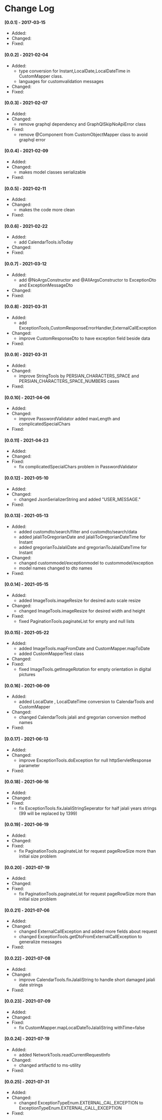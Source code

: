 # Change Log
#### [0.0.1] - 2017-03-15
* Added:
* Changed:
* Fixed:

#### [0.0.2] - 2021-02-04
* Added: 
  * type conversion for Instant,LocalDate,LocalDateTime in CustomMapper class.
  * languages for customvalidation messages
* Changed:
* Fixed:

#### [0.0.3] - 2021-02-07
* Added:
* Changed:
  * remove graphql dependency and GraphQlSkipNoApiError class
* Fixed:
  * remove @Component from CustomObjectMapper class to avoid graphql error

#### [0.0.4] - 2021-02-09
* Added:
* Changed:
  * makes model classes serializable
* Fixed:

#### [0.0.5] - 2021-02-11
* Added:
* Changed:
  * makes the code more clean
* Fixed:

#### [0.0.6] - 2021-02-22
* Added:
  * add CalendarTools.isToday
* Changed:
* Fixed:

#### [0.0.7] - 2021-03-12
* Added:
  * add @NoArgsConstructor and @AllArgsConstructor to ExceptionDto and ExceptionMessageDto
* Changed:
* Fixed:

#### [0.0.8] - 2021-03-31
* Added:
  * add ExceptionTools,CustomResponseErrorHandler,ExternalCallException
* Changed:
  * improve CustomResponseDto to have exception field beside data
* Fixed:

#### [0.0.9] - 2021-03-31
* Added:
* Changed:
  * improve StringTools by PERSIAN_CHARACTERS_SPACE and PERSIAN_CHARACTERS_SPACE_NUMBERS cases
* Fixed:

#### [0.0.10] - 2021-04-06
* Added:
* Changed:
  * improve PasswordValidator added maxLength and complicatedSpecialChars
* Fixed:

#### [0.0.11] - 2021-04-23
* Added:
* Changed:
* Fixed:
  * fix complicatedSpecialChars problem in PasswordValidator
  
#### [0.0.12] - 2021-05-10
* Added:
* Changed:
  * changed JsonSerializerString and added "USER_MESSAGE."
* Fixed:

#### [0.0.13] - 2021-05-13
* Added:
  * added customdto/search/filter and customdto/search/data
  * added jalaliToGregorianDate and jalaliToGregorianDateTime for Instant
  * added gregorianToJalaliDate and gregorianToJalaliDateTime for Instant
* Changed:
  * changed custommodel/exceptionmodel to custommodel/exception
  * model names changed to dto names
* Fixed:

#### [0.0.14] - 2021-05-15
* Added:
  * added ImageTools.imageResize for desired auto scale resize
* Changed:
  * changed ImageTools.imageResize for desired width and height
* Fixed:
  * fixed PaginationTools.paginateList for empty and null lists

#### [0.0.15] - 2021-05-22
* Added:
  * added ImageTools.mapFromDate and CustomMapper.mapToDate
  * added CustomMapperTest class
* Changed:
* Fixed:
  * fixed ImageTools.getImageRotation for empty orientation in digital pictures
  
#### [0.0.16] - 2021-06-09
* Added:
  * added LocalDate , LocalDateTime conversion to CalendarTools and CustomMapper
* Changed:
  * changed CalendarTools jalali and gregorian conversion method names
* Fixed:  

#### [0.0.17] - 2021-06-13
* Added:
* Changed:
  * improve ExceptionTools.doException for null httpServletResponse parameter
* Fixed:

#### [0.0.18] - 2021-06-16
* Added:
* Changed:
* Fixed:
  * fix ExceptionTools.fixJalaliStringSeperator for half jalali years strings (99 will be replaced by 1399)
  
#### [0.0.19] - 2021-06-19
* Added:
* Changed:
* Fixed:
  * fix PaginationTools.paginateList for request pageRowSize more than initial size problem

#### [0.0.20] - 2021-07-19
* Added:
* Changed:
* Fixed:
  * fix PaginationTools.paginateList for request pageRowSize more than initial size problem
  
#### [0.0.21] - 2021-07-06
* Added:
* Changed:
  * changed ExternalCallException and added more fields about request 
  * changed ExceptionTools.getDtoFromExternalCallException to generalize messages 
* Fixed:  

#### [0.0.22] - 2021-07-08
* Added:
* Changed:
  * improve CalendarTools.fixJalaliString to handle short damaged jalali date strings
* Fixed:

#### [0.0.23] - 2021-07-09
* Added:
* Changed:
* Fixed:
  * fix CustomMapper.mapLocalDateToJalaliString withTime=false

#### [0.0.24] - 2021-07-19
* Added:
  * added NetworkTools.readCurrentRequestInfo
* Changed:
  * changed artifactId to ms-utility
* Fixed:

#### [0.0.25] - 2021-07-31
* Added:
* Changed:
  * changed ExceptionTypeEnum.EXTERNAL_CAL_EXCEPTION to ExceptionTypeEnum.EXTERNAL_CALL_EXCEPTION
* Fixed:
